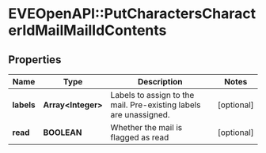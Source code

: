# EVEOpenAPI::PutCharactersCharacterIdMailMailIdContents

## Properties
Name | Type | Description | Notes
------------ | ------------- | ------------- | -------------
**labels** | **Array&lt;Integer&gt;** | Labels to assign to the mail. Pre-existing labels are unassigned. | [optional] 
**read** | **BOOLEAN** | Whether the mail is flagged as read | [optional] 


